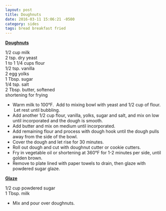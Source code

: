 ```yaml
---
layout: post
title: Doughnuts
date: 2016-03-11 15:06:21 -0500
category: sides
tags: bread breakfast fried
---
```

<span style="text-decoration: underline;"><strong>Doughnuts</strong></span>
  
1/2 cup milk  
2 tsp. dry yeast  
1 to 1 1/4 cups flour  
1/2 tsp. vanilla  
2 egg yolks  
1 Tbsp. sugar  
1/4 tsp. salt  
2 Tbsp. butter, softened  
shortening for frying  
<ul>
	<li>Warm milk to 100°F.  Add to mixing bowl with yeast and 1/2 cup of flour.  Let rest until bubbling.</li>
	<li>Add another 1/2 cup flour, vanilla, yolks, sugar and salt, and mix on low until incorporated and the dough is smooth.</li>
	<li>Add butter and mix on medium until incorporated.</li>
	<li>Add remaining flour and process with dough hook until the dough pulls away from the side of the bowl.</li>
	<li>Cover the dough and let rise for 30 minutes.</li>
	<li>Roll out dough and cut with doughnut cutter or cookie cutters.</li>
	<li>Fry in vegetable oil or shortening at 360°F for 1-2 minutes per side, until golden brown.</li>
	<li>Remove to plate lined with paper towels to drain, then glaze with powdered sugar glaze.</li>
</ul>
<strong><span style="text-decoration: underline;">Glaze</span></strong>
  
1/2 cup powdered sugar  
1 Tbsp. milk  
<ul>
	<li>Mix and pour over doughnuts.</li>
</ul>
